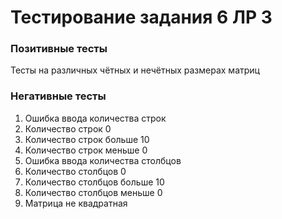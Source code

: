 # Тестирование задания 6 ЛР 3

### Позитивные тесты

Тесты на различных чётных и нечётных размерах матриц 

### Негативные тесты

1. Ошибка ввода количества строк
2. Количество строк 0
3. Количество строк больше 10
4. Количество строк меньше 0
5. Ошибка ввода количества столбцов
6. Количество столбцов 0
7. Количество столбцов больше 10
8. Количество столбцов меньше 0
9. Матрица не квадратная
